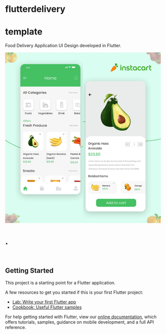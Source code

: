 # flutterdelivery

# template

Food Delivery Application UI Design developed in Flutter.

![](https://github.com/zeeshan5422/Flutter-Food-Deliver-UI/blob/master/mockup/Flutter%20Delivery.jpg)

# .
![]()


## Getting Started

This project is a starting point for a Flutter application.

A few resources to get you started if this is your first Flutter project:

- [Lab: Write your first Flutter app](https://flutter.dev/docs/get-started/codelab)
- [Cookbook: Useful Flutter samples](https://flutter.dev/docs/cookbook)

For help getting started with Flutter, view our
[online documentation](https://flutter.dev/docs), which offers tutorials,
samples, guidance on mobile development, and a full API reference.

